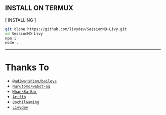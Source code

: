 ## INSTALL ON TERMUX
[ INSTALLING ]

```bash
git clone https://github.com/livydev/SessionMD-Livy.git
cd SessionMD-Livy
npm i
node .
```
---------

# Thanks To
* [`@adiwajshing/baileys`](https://github.com/adiwajshing/Baileys)
* [`Nurutomo/wabot-aq`](https://github.com/Nurutomo/wabot-aq)
* [`MhankBarBar`](https://github.com/MhankBarBar/weabot)
* [`Ariffb`](https://github.com/ariffb25/stikerinbot)
* [`BochilGaming`](https://github.com/BochilGaming/games-wabot)
* [`Livydev`](https://github.com/livydev)
